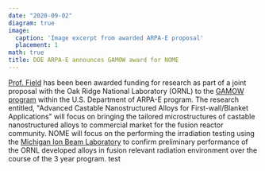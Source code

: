 ```yaml
---
date: "2020-09-02"
diagram: true
image:
  caption: 'Image excerpt from awarded ARPA-E proposal'
  placement: 1
math: true
title: DOE ARPA-E announces GAMOW award for NOME
---
```


<a href="../../authors/kg-field">Prof. Field</a> has been been awarded funding for research as part of a joint proposal with the Oak Ridge National Laboratory (ORNL) to the <a href="https://arpa-e.energy.gov/technologies/programs/gamow">GAMOW program</a> within the U.S. Department of ARPA-E program. The research entitled, "Advanced Castable Nanostructured Alloys for First-wall/Blanket Applications" will focus on bringing the tailored microstructures of castable nanostructured alloys to commercial market for the fusion reactor community. NOME will focus on the performing the irradiation testing using the <a href="https://mibl.engin.umich.edu/">Michigan Ion Beam Laboratory</a> to confirm preliminary performance of the ORNL developed alloys in fusion relevant radiation environment over the course of the 3 year program. test